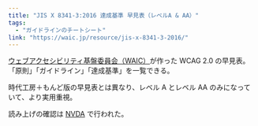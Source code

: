 ```yaml
---
title: "JIS X 8341-3:2016 達成基準 早見表（レベルA & AA）"
tags:
  - "ガイドラインのチートシート"
link: "https://waic.jp/resource/jis-x-8341-3-2016/"
---
```


[ウェブアクセシビリティ基盤委員会（WAIC）](https://waic.jp)が作った WCAG 2.0 の早見表。「原則」「ガイドライン」「達成基準」を一覧できる。

時代工房＋もんど版の早見表とは異なり、レベル A とレベル AA のみになっていて、より実用重視。

読み上げの確認は [NVDA](https://www.nvda.jp/) で行われた。

